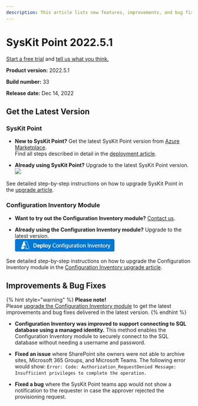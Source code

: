 ```yaml
---
description: This article lists new features, improvements, and bug fixes in SysKit Point version 2022.5.1
--- 
```


# SysKit Point 2022.5.1

[Start a free trial](https://www.syskit.com/products/point/free-trial/) and [tell us what you think.](https://www.syskit.com/company/contact-us/)

**Product version:** 2022.5.1

**Build number:** 33

**Release date:** Dec 14, 2022

## Get the Latest Version

### SysKit Point

* **New to SysKit Point?** Get the latest SysKit Point version from [Azure Marketplace](https://azuremarketplace.microsoft.com/en-us/marketplace/apps/syskitltd.syskit_point).<br/>
    Find all steps described in detail in the [deployment article](../installation/deploy-syskit-point.md).
    
* **Already using SysKit Point?** Upgrade to the latest SysKit Point version. <br/>
[![](https://aka.ms/deploytoazurebutton)](https://portal.azure.com/#create/Microsoft.Template/uri/https%3A%2F%2Fsyskitassetsstorage.blob.core.windows.net%2Fpoint%2FUpdateFilesARM%2FPointUpdateTemplate.json)

See detailed step-by-step instructions on how to upgrade SysKit Point in the [upgrade article](../installation/upgrade-syskit-point.md).

### Configuration Inventory Module
* **Want to try out the Configuration Inventory module?** [Contact us](https://www.syskit.com/contact-us/).

* **Already using the Configuration Inventory module?** Upgrade to the latest version. <br/>
[![](../.gitbook/assets/deployconfigurationinventory.png)](https://portal.azure.com/#create/Microsoft.Template/uri/https%3A%2F%2Fsyskitdownloadsstorage.blob.core.windows.net%2Fpoint%2Fdeployment-packages%2FCimVersionUpdateTemplate.json)

See detailed step-by-step instructions on how to upgrade the Configuration Inventory module in the [Configuration Inventory upgrade article](../configuration-inventory/configuration-inventory-upgrade.md).


## Improvements & Bug Fixes

{% hint style="warning" %}
**Please note!**  
Please [upgrade the Configuration Inventory module](../configuration-inventory/configuration-inventory-upgrade.md) to get the latest improvements and bug fixes delivered in the latest version.
{% endhint %}

* **Configuration Inventory was improved to support connecting to SQL database using a managed identity.** This method enables the Configuration Inventory module to securely connect to the SQL database without needing a username and password.

* **Fixed an issue** where SharePoint site owners were not able to archive sites, Microsoft 365 Groups, and Microsoft Teams. The following error would show:
`Error: Code: Authorization_RequestDenied Message: Insufficient privileges to complete the operation.`

* **Fixed a bug** where the SysKit Point teams app would not show a notification to the requester in case the approver rejected the provisioning request.

